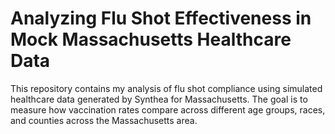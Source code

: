 # Analyzing Flu Shot Effectiveness in Mock Massachusetts Healthcare Data

This repository contains my analysis of flu shot compliance using simulated healthcare data generated by Synthea for Massachusetts. The goal is to measure how vaccination rates compare across different age groups, races, and counties across the Massachusetts area.
